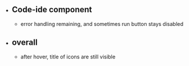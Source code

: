 - ## Code-ide component
  - error handling remaining, and sometimes run button stays disabled

- ## overall
  - after hover, title of icons are still visible